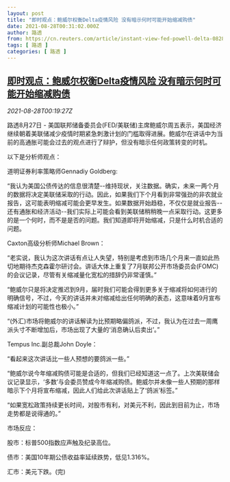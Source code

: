 ```yaml
---
layout: post
title: "即时观点：鲍威尔权衡Delta疫情风险 没有暗示何时可能开始缩减购债"
date: 2021-08-28T00:31:02.000Z
author: 路透
from: https://cn.reuters.com/article/instant-view-fed-powell-delta-0828-idCNKBS2FT008
tags: [ 路透 ]
categories: [ 路透 ]
---
```

<!--1630110662000-->
[即时观点：鲍威尔权衡Delta疫情风险 没有暗示何时可能开始缩减购债](https://cn.reuters.com/article/instant-view-fed-powell-delta-0828-idCNKBS2FT008)
------

<div>
<div><i>2021-08-28T00:19:27Z</i></div><p>路透8月27日 - 美国联邦储备委员会(FED/美联储)主席鲍威尔周五表示，美国经济继续朝着美联储减少疫情时期紧急刺激计划的门槛取得进展。鲍威尔在讲话中为当前的高通胀可能会过去的观点进行了辩护，但没有暗示任何政策转变的时机。</p><p>以下是分析师观点：</p><p>道明证券利率策略师Gennadiy Goldberg:</p><p>“我认为美国公债传达的信息很清楚--维持现状，关注数据。确实，未来一两个月的数据将决定美联储采取的行动。因此，如果我们下个月看到非常强劲的非农就业报告，这可能表明缩减可能会更早发生。如果数据开始趋稳，不仅仅是就业报告--还有通胀和经济活动--我们实际上可能会看到美联储稍稍晚一点采取行动。这更多的是一个何时，而不是是否的问题。我们知道即将开始缩减，只是什么时机合适的问题。</p><p>Caxton高级分析师Michael Brown：</p><p>“老实说，我认为这次讲话有点让人失望，特别是考虑到市场几个月来一直如此热切地期待杰克森霍尔研讨会。讲话大体上重复了7月联邦公开市场委员会(FOMC)的会议记录，尽管有关缩减量化宽松的措辞仍非常谨慎。”</p><p>“鲍威尔只是将决定推迟到9月，届时我们可能会得到更多关于缩减将如何进行的明确信号，不过，今天的讲话并未对缩减给出任何明确的表态，这意味着9月宣布缩减计划的可能性也极小。”</p><p>“(外汇)市场将鲍威尔的讲话解读为比预期略偏鸽派，不过，我认为在过去一周鹰派头寸不断增加后，市场出现了大量的‘消息确认后卖出’。”</p><p>Tempus Inc.副总裁John Doyle：</p><p>“看起来这次讲话比一些人预想的要鸽派一些。”</p><p>“鲍威尔说今年缩减购债可能是合适的，但我们已经知道这一点了。上次美联储会议记录显示，‘多数’与会委员赞成今年缩减购债。鲍威尔并未像一些人预期的那样暗示下个月将宣布缩减，因此人们给此次讲话贴上了‘鸽派’标签。”</p><p>“如果宽松政策持续更长时间，对股市有利，对美元不利，因此到目前为止，市场走势都是说得通的。”</p><p>市场反应：</p><p>股市：标普500指数应声触及纪录高位。</p><p>债市：美国10年期公债收益率延续跌势，低见1.316%。</p><p>汇市：美元下跌。(完)</p>
</div>
